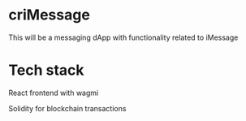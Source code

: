 # criMessage

This will be a messaging dApp with functionality related to iMessage

# Tech stack

React frontend with wagmi

Solidity for blockchain transactions
